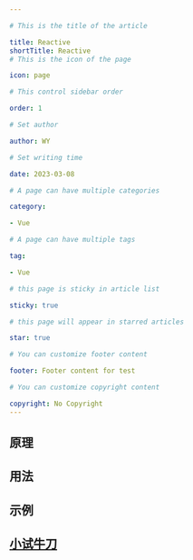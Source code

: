 ```yaml
---

# This is the title of the article

title: Reactive
shortTitle: Reactive
# This is the icon of the page

icon: page

# This control sidebar order

order: 1

# Set author

author: WY

# Set writing time

date: 2023-03-08

# A page can have multiple categories

category:

- Vue

# A page can have multiple tags

tag:

- Vue

# this page is sticky in article list

sticky: true

# this page will appear in starred articles

star: true

# You can customize footer content

footer: Footer content for test

# You can customize copyright content

copyright: No Copyright
---
```


<!-- more -->
## 原理

## 用法

## 示例

## [小试牛刀](https://sfc.vuejs.org/#eNp9kMFugzAMQH/FyqWt2pKdEZ22/8iFZmaja5zIMeyA8u8zIKFqk3qL7ecX25N5T6kaBzS1abLnPglklCG9OupDiiwwAWPrpR8RCnQcA+yU3zly5CNl5aUVhMuG7SfwcSCp4QXKYea6gbQSCXryjAFJ9geYHMHaWy348eioOGrsOoYOoIFgSHdFNAJoroOIWt78vfffF2c2nTMLADBNj0ooKtQ+uzYq09jNaE5m3fAc2lTdciS9wTKUipdCdqZex5xzuvQcO/MlknJtbe78fLlbriJ/Wn1VrH/2ASvM4Xzl+JORVezM6cFhNTkinxnpAxn5mfMP+s87a3XDYsovBkCguQ==)
